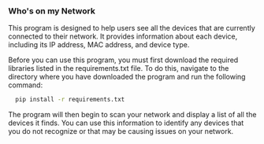 ### Who's on my Network

This program is designed to help users see all the devices that are currently connected to their network. It provides information about each device, including its IP address, MAC address, and device type.

Before you can use this program, you must first download the required libraries listed in the requirements.txt file. To do this, navigate to the directory where you have downloaded the program and run the following command:
```bash
  pip install -r requirements.txt

```

The program will then begin to scan your network and display a list of all the devices it finds. You can use this information to identify any devices that you do not recognize or that may be causing issues on your network.
